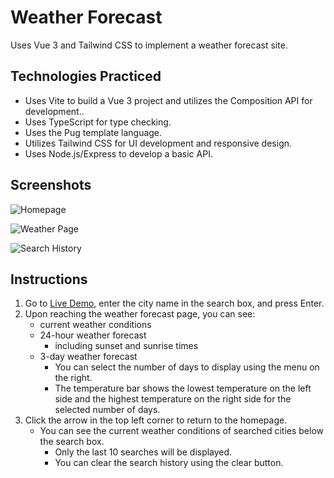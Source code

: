 # Weather Forecast

Uses Vue 3 and Tailwind CSS to implement a weather forecast site.

## Technologies Practiced

- Uses Vite to build a Vue 3 project and utilizes the Composition API for development..
- Uses TypeScript for type checking.
- Uses the Pug template language.
- Utilizes Tailwind CSS for UI development and responsive design.
- Uses Node.js/Express to develop a basic API.

## Screenshots

![Homepage](https://i.imgur.com/53Y4Jva.png)

![Weather Page](https://i.imgur.com/mc1VfQ9.png)

![Search History](https://i.imgur.com/mCxl8QR.png)

## Instructions

1. Go to [Live Demo](https://weather-forecast-opal.vercel.app), enter the city name in the search box, and press Enter.
2. Upon reaching the weather forecast page, you can see:
   - current weather conditions
   - 24-hour weather forecast
      - including sunset and sunrise times
   - 3-day weather forecast
      - You can select the number of days to display using the menu on the right.
      - The temperature bar shows the lowest temperature on the left side and the highest temperature on the right side for the selected number of days.
3. Click the arrow in the top left corner to return to the homepage.
   - You can see the current weather conditions of searched cities below the search box.
     - Only the last 10 searches will be displayed.
     - You can clear the search history using the clear button.
